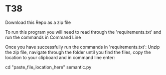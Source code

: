 # T38

Download this Repo as a zip file

To run this program you will need to read through the 'requirements.txt' and run the commands in Command Line

Once you have successfully run the commands in 'requirements.txt': Unzip the zip file, navigate through the folder until you find the files, copy the location to your clipboard and in command line enter:

cd "paste_file_location_here"
semantic.py
